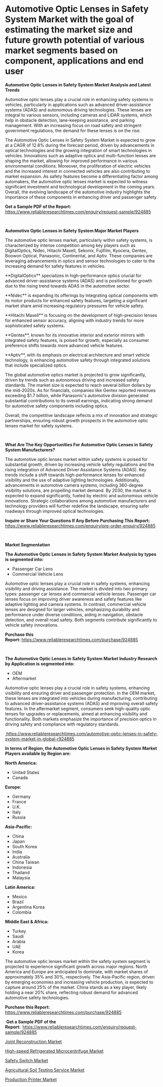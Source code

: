 <p><h1>Automotive Optic Lenses in Safety System Market with the goal of estimating the market size and future growth potential of various market segments based on component, applications and end user</h1></p><p><strong>Automotive Optic Lenses in Safety System Market Analysis and Latest Trends</strong></p>
<p><p>Automotive optic lenses play a crucial role in enhancing safety systems in vehicles, particularly in applications such as advanced driver-assistance systems (ADAS) and autonomous driving technologies. These lenses are integral to various sensors, including cameras and LiDAR systems, which help in obstacle detection, lane-keeping assistance, and parking management. With an increasing focus on road safety and stringent government regulations, the demand for these lenses is on the rise.</p><p>The Automotive Optic Lenses in Safety System Market is expected to grow at a CAGR of 12.8% during the forecast period, driven by advancements in optical technologies and the growing integration of smart technologies in vehicles. Innovations such as adaptive optics and multi-function lenses are shaping the market, allowing for improved performance in various environmental conditions. Moreover, the proliferation of electric vehicles and the increased interest in connected vehicles are also contributing to market expansion. As safety features become a differentiating factor among automakers, the automotive optic lenses market is expected to witness significant investment and technological development in the coming years. Overall, the evolving landscape of the automotive industry highlights the importance of these components in enhancing driver and passenger safety.</p></p>
<p><strong>Get a Sample PDF of the Report:&nbsp;</strong> <a href="https://www.reliableresearchtimes.com/enquiry/request-sample/924885?utm_campaign=1355&utm_medium=2&utm_source=Github&utm_content=ia&utm_term=02102024&utm_id=automotive-optic-lenses-in-safety-system">https://www.reliableresearchtimes.com/enquiry/request-sample/924885</a></p>
<p>&nbsp;</p>
<p><strong>Automotive Optic Lenses in Safety System Major Market Players</strong></p>
<p><p>The automotive optic lenses market, particularly within safety systems, is characterized by intense competition among key players such as DigitalOptics, Nidec, Hitachi Maxell, Sekonix, Fujifilm, Kyocera, Gentex, Boowon Optical, Panasonic, Continental, and Aptiv. These companies are leveraging advancements in optics and sensor technologies to cater to the increasing demand for safety features in vehicles.</p><p>**DigitalOptics** specializes in high-performance optics crucial for advanced driver-assistance systems (ADAS) and is positioned for growth due to the rising trend towards ADAS in the automotive sector. </p><p>**Nidec** is expanding its offerings by integrating optical components with its motor products for enhanced safety features, targeting a significant market share amid increasing regulatory pressures for vehicle safety.</p><p>**Hitachi Maxell** is focusing on the development of high-precision lenses for enhanced sensor accuracy, aligning with industry trends for more sophisticated safety systems.</p><p>**Gentex**, known for its innovative interior and exterior mirrors with integrated safety features, is poised for growth, especially as consumer preference shifts towards more advanced vehicle features. </p><p>**Aptiv**, with its emphasis on electrical architecture and smart vehicle technology, is enhancing automotive safety through integrated solutions that include specialized optics.</p><p>The global automotive optics market is projected to grow significantly, driven by trends such as autonomous driving and increased safety standards. The market size is expected to reach several billion dollars by the mid-2020s. As for financials, companies like Gentex reported revenues exceeding $1.7 billion, while Panasonic's automotive division generated substantial contributions to its overall earnings, indicating strong demand for automotive safety components including optics.</p><p>Overall, the competitive landscape reflects a mix of innovation and strategic partnerships, ensuring robust growth prospects in the automotive optic lenses market for safety systems.</p></p>
<p>&nbsp;</p>
<p><strong>What Are The Key Opportunities For Automotive Optic Lenses in Safety System Manufacturers?</strong></p>
<p><p>The automotive optic lenses market within safety systems is poised for substantial growth, driven by increasing vehicle safety regulations and the rising integration of Advanced Driver Assistance Systems (ADAS). Key trends include a shift towards high-performance lenses for enhanced visibility and the use of adaptive lighting technologies. Additionally, advancements in automotive camera systems, including 360-degree visibility solutions, are propelling market demand. By 2030, the market is expected to expand significantly, fueled by electric and autonomous vehicle innovations. Strategic collaborations among automotive manufacturers and technology providers will further redefine the landscape, ensuring safer roadways through improved optical technologies.</p></p>
<p><strong>Inquire or Share Your Questions If Any Before Purchasing This Report:</strong> <a href="https://www.reliableresearchtimes.com/enquiry/pre-order-enquiry/924885?utm_campaign=1355&utm_medium=2&utm_source=Github&utm_content=ia&utm_term=02102024&utm_id=automotive-optic-lenses-in-safety-system">https://www.reliableresearchtimes.com/enquiry/pre-order-enquiry/924885</a></p>
<p>&nbsp;</p>
<p><strong>Market Segmentation</strong></p>
<p><strong>The Automotive Optic Lenses in Safety System Market Analysis by types is segmented into:</strong></p>
<p><ul><li>Passenger Car Lens</li><li>Commercial Vehicle Lens</li></ul></p>
<p><p>Automotive optic lenses play a crucial role in safety systems, enhancing visibility and driving assistance. The market is divided into two primary types: passenger car lenses and commercial vehicle lenses. Passenger car lenses focus on improving driver awareness and safety features like adaptive lighting and camera systems. In contrast, commercial vehicle lenses are designed for larger vehicles, emphasizing durability and performance under diverse conditions, aiding in navigation, obstacle detection, and overall road safety. Both segments contribute significantly to vehicle safety innovations.</p></p>
<p><strong>Purchase this Report:&nbsp;</strong><a href="https://www.reliableresearchtimes.com/purchase/924885?utm_campaign=1355&utm_medium=2&utm_source=Github&utm_content=ia&utm_term=02102024&utm_id=automotive-optic-lenses-in-safety-system">https://www.reliableresearchtimes.com/purchase/924885</a></p>
<p>&nbsp;</p>
<p><strong>The Automotive Optic Lenses in Safety System Market Industry Research by Application is segmented into:</strong></p>
<p><ul><li>OEM</li><li>Aftermarket</li></ul></p>
<p><p>Automotive optic lenses play a crucial role in safety systems, enhancing visibility and ensuring driver and passenger protection. In the OEM market, these lenses are integrated into vehicles during manufacturing, contributing to advanced driver-assistance systems (ADAS) and improving overall safety features. In the aftermarket segment, consumers seek high-quality optic lenses for upgrades or replacements, aimed at enhancing visibility and functionality. Both markets emphasize the importance of precision optics in driving safety and compliance with regulatory standards.</p></p>
<p><a href="https://www.reliableresearchtimes.com/automotive-optic-lenses-in-safety-system-market-in-global-r924885?utm_campaign=1355&utm_medium=2&utm_source=Github&utm_content=ia&utm_term=02102024&utm_id=automotive-optic-lenses-in-safety-system">&nbsp;https://www.reliableresearchtimes.com/automotive-optic-lenses-in-safety-system-market-in-global-r924885</a></p>
<p><strong>In terms of Region, the Automotive Optic Lenses in Safety System Market Players available by Region are:</strong></p>
<p>
    <p> <strong> North America: </strong>
        <ul>
            <li>United States</li>
            <li>Canada</li>
        </ul>
        </p> 
    <p> <strong> Europe: </strong>
        <ul>
            <li>Germany</li>
            <li>France</li>
            <li>U.K.</li>
            <li>Italy</li>
            <li>Russia</li>
        </ul>
        </p> 
    <p> <strong> Asia-Pacific: </strong>
        <ul>
            <li>China</li>
            <li>Japan</li>
            <li>South Korea</li>
            <li>India</li>
            <li>Australia</li>
            <li>China Taiwan</li>
            <li>Indonesia</li>
            <li>Thailand</li>
            <li>Malaysia</li>
        </ul>
        </p> 
    <p> <strong> Latin America: </strong>
        <ul>
            <li>Mexico</li>
            <li>Brazil</li>
            <li>Argentina Korea</li>
            <li>Colombia</li>
        </ul>
        </p> 
    <p> <strong> Middle East & Africa: </strong>
        <ul>
            <li>Turkey</li>
            <li>Saudi</li>
            <li>Arabia</li>
            <li>UAE</li>
            <li>Korea</li>
        </ul>
    </p>
    </p>
<p><p>The automotive optic lenses market within the safety system segment is projected to experience significant growth across major regions. North America and Europe are anticipated to dominate, with market shares of approximately 35% and 30%, respectively. The Asia-Pacific region, driven by emerging economies and increasing vehicle production, is expected to capture around 25% of the market. China stands as a key player, likely holding a near 20% share, reflecting robust demand for advanced automotive safety technologies.</p></p>
<p><strong>Purchase this Report: </strong><a href="https://www.reliableresearchtimes.com/purchase/924885?utm_campaign=1355&utm_medium=2&utm_source=Github&utm_content=ia&utm_term=02102024&utm_id=automotive-optic-lenses-in-safety-system">https://www.reliableresearchtimes.com/purchase/924885</a></p>
<p>&nbsp;<strong>Get a Sample PDF of the Report:&nbsp;&nbsp;</strong><a href="https://www.reliableresearchtimes.com/enquiry/request-sample/924885?utm_campaign=1355&utm_medium=2&utm_source=Github&utm_content=ia&utm_term=02102024&utm_id=automotive-optic-lenses-in-safety-system">https://www.reliableresearchtimes.com/enquiry/request-sample/924885</a></p>
<p><strong></strong></p>
<p><p><a href="https://www.linkedin.com/pulse/global-joint-reconstruction-market-trends-innovations-forward-looking-bzfrc?utm_campaign=1355&utm_medium=2&utm_source=Github&utm_content=ia&utm_term=02102024&utm_id=automotive-optic-lenses-in-safety-system">Joint Reconstruction Market</a></p><p><a href="https://issuu.com/reportprime-2/docs/high-speed-refrigerated-microcentri_f487250c945467?utm_campaign=1355&utm_medium=2&utm_source=Github&utm_content=ia&utm_term=02102024&utm_id=automotive-optic-lenses-in-safety-system">High-speed Refrigerated Microcentrifuge Market</a></p><p><a href="https://www.linkedin.com/pulse/market-insights-global-safety-switch-forecast-innovation-trends-kld8e?utm_campaign=1355&utm_medium=2&utm_source=Github&utm_content=ia&utm_term=02102024&utm_id=automotive-optic-lenses-in-safety-system">Safety Switch Market</a></p><p><a href="https://issuu.com/reportprime-2/docs/agricultural-soil-testing-service-m_18b4ecf3a4b4cd?utm_campaign=1355&utm_medium=2&utm_source=Github&utm_content=ia&utm_term=02102024&utm_id=automotive-optic-lenses-in-safety-system">Agricultural Soil Testing Service Market</a></p><p><a href="https://www.linkedin.com/pulse/strategic-forecast-production-printer-market-growth-trends-y43be?utm_campaign=1355&utm_medium=2&utm_source=Github&utm_content=ia&utm_term=02102024&utm_id=automotive-optic-lenses-in-safety-system">Production Printer Market</a></p></p>